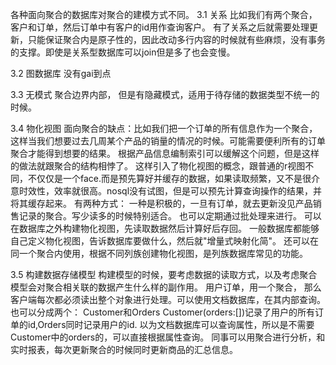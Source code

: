 各种面向聚合的数据库对聚合的建模方式不同。
3.1 关系
        比如我们有两个聚合， 客户和订单，然后订单中有客户的id用作查询客户。
        有了关系之后就需要处理更新，只能保证聚合内是原子性的，因此改动多行内容的时候就有些麻烦，没有事务的支撑。即使是关系型数据库可以join但是多了也会变慢。
        
3.2 图数据库
    没有gai到点

3.3 无模式
       聚合边界内部， 但是有隐藏模式，适用于待存储的数据类型不统一的时候。

3.4 物化视图
        面向聚合的缺点：比如我们把一个订单的所有信息作为一个聚合，这样当我们想要过去几周某个产品的销量的情况的时候。可能需要便利所有的订单聚合才能得到想要的结果。
        根据产品信息编制索引可以缓解这个问题，但是这样的做法就跟聚合的结构相悖了。
        这样引入了物化视图的概念，跟普通的r视图不同，不仅仅是一个face.而是预先算好并缓存的数据，如果读取频繁，又不是很介意时效性，效率就很高。nosql没有试图，但是可以预先计算查询操作的结果，并将其缓存起来。
        有两种方式： 一种是积极的，一旦有订单，就去更新没见产品销售记录的聚合。写少读多的时候特别适合。
        也可以定期通过批处理来进行。
        可以在数据库之外构建物化视图，先读取数据然后计算好后存回。
        一般数据库都能够自己定义物化视图，告诉数据库要做什么，然后就"增量式映射化简"。
        还可以在同一个聚合内使用，根据不同列族创建物化视图，是列族数据库常见的功能。

3.5 构建数据存储模型
        构建模型的时候，要考虑数据的读取方式，以及考虑聚合模型会对聚合相关联的数据产生什么样的副作用。
        用户订单，用一个聚合， 那么客户端每次都必须读出整个对象进行处理。可以使用文档数据库，在其内部查询。
        也可以分成两个：
    Customer和Orders Customer(orders:[])记录了用户的所有订单的id,Orders同时记录用户的id.
     以为文档数据库可以查询属性，所以是不需要Customer中的orders的，可以直接根据属性查询。
    同事可以用聚合进行分析，和实时报表，每次更新聚合的时候同时更新商品的汇总信息。
        
        